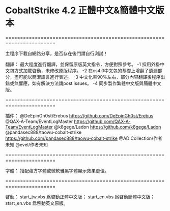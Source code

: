 # CobaltStrike 4.2 正體中文&簡體中文版本

=======================================================================

主程序下載自網路分享，是否存在後門請自行測試！

翻譯：
最大程度進行翻譯，並保留原版英文指令，方便對照參考。
-1 採用外掛中文包方式加載啓動，未修改原版程序。
-2 在cs4.0中文包的基礎上增翻了遺漏部分，盡可能以簡潔語言進行表述。
-3 中文化率90%左右，部分內容翻譯後程序出錯或無響應，如有解決方法請post issues。
-4 同步製作繁體中文版與簡體中文版。

=======================================================================

插件：
@DeEpinGh0st/Erebus
https://github.com/DeEpinGh0st/Erebus
@QAX-A-Team/EventLogMaster
https://github.com/QAX-A-Team/EventLogMaster
@k8gege/Ladon
https://github.com/k8gege/Ladon
@pandasec888/taowu-cobalt-strike
https://github.com/pandasec888/taowu-cobalt-strike
@AD Collection/作者未知
@evel/作者未知

=======================================================================

字體：
搭配蘋方字體或微軟雅黑字體顯示效果更佳。

=======================================================================

啓動：
start_tw.vbs 爲啓動正體中文版；
start_cn.vbs 爲啓動簡體中文版；
start_en.vbs 爲啓動英文原版。
